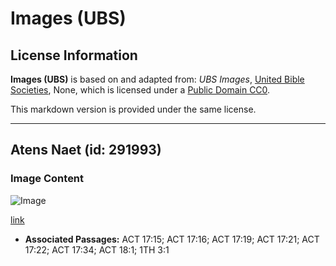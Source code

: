 # Images (UBS)

## License Information

**Images (UBS)** is based on and adapted from: _UBS Images_, [United Bible Societies](https://unitedbiblesocieties.org/), None, which is licensed under a [Public Domain CC0](https://creativecommons.org/public-domain/cc0/).

This markdown version is provided under the same license.



--------------------------------

## Atens Naet (id: 291993)

### Image Content

![Image](https://cdn.aquifer.bible/aquifer-content/resources/Media/WEB-0043_athens_night.jpg)

[link](https://cdn.aquifer.bible/aquifer-content/resources/Media/WEB-0043_athens_night.jpg)

* **Associated Passages:** ACT 17:15; ACT 17:16; ACT 17:19; ACT 17:21; ACT 17:22; ACT 17:34; ACT 18:1; 1TH 3:1

